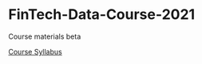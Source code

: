 # FinTech-Data-Course-2021
Course materials beta 


[Course Syllabus](https://github.com/mh-orf/FinTech-Data-Course-2021/wiki/Financial-Technology-&-Data-Innovation:-Syllabus)

